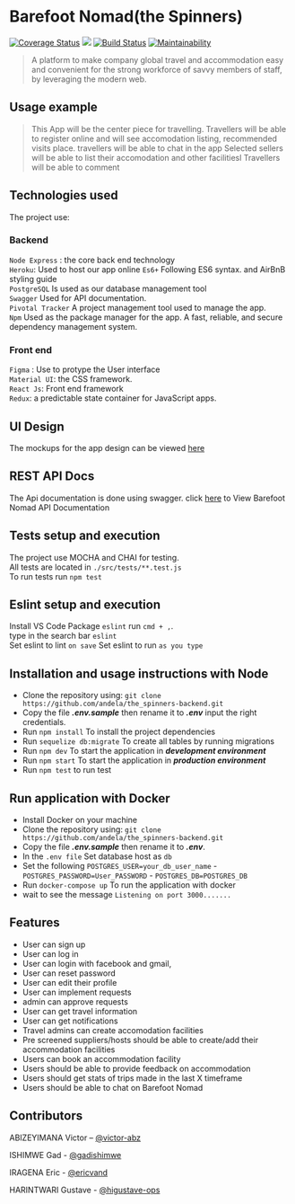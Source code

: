 # Barefoot Nomad(the Spinners)

[![Coverage Status](https://coveralls.io/repos/github/andela/the_spinners-backend/badge.svg?branch=develop)](https://coveralls.io/github/andela/the_spinners-backend?branch=develop)
[![](https://img.shields.io/badge/Hound-CI-yellowgreen)](https://houndci.com)
[![Build Status](https://travis-ci.org/andela/the_spinners-backend.svg?branch=develop)](https://travis-ci.org/andela/the_spinners-backend)
[![Maintainability](https://api.codeclimate.com/v1/badges/84945ffa4beea956155d/maintainability)](https://codeclimate.com/github/andela/the_spinners-backend/maintainability)

 
 > A platform to make company global travel and accommodation easy and convenient for the 
 strong workforce of savvy members of staff, by leveraging the modern web.

 ## Usage example

>This App will be the center piece for travelling. 
Travellers will be able to register online and will see accomodation listing, recommended visits place.
travellers will be able to chat in the app
Selected sellers will be able to list their accomodation and other facilitiesl
Travellers will be able to comment


## Technologies used

The project use:  
### Backend
 `Node Express` : the core back end technology  
 `Heroku`: Used to host our app online
 `Es6+` Following ES6 syntax. and AirBnB styling guide  
 `PostgreSQL` Is used as our database management tool  
 `Swagger` Used for API documentation.  
 `Pivotal Tracker` A project management tool used to manage the app.  
 `Npm` Used as the package manager for the app. A fast, reliable, and secure dependency management system.  

### Front end
 `Figma` : Use to protype the User interface  
 `Material UI`: the CSS framework.  
 `React Js`: Front end framework  
 `Redux`: a predictable state container for JavaScript apps.
    
## UI Design
The mockups for the app design can be viewed [here](#)

## REST API Docs
The Api documentation is done using swagger. click [here](#) to View Barefoot Nomad API Documentation

## Tests setup and execution
The project use MOCHA and CHAI for testing.  
All tests are located in `./src/tests/**.test.js`  
To run tests run `npm test`

## Eslint setup and execution
Install VS Code Package `eslint`
run `cmd + ,`.  
type in the search bar `eslint`  
Set eslint to lint `on save`
Set eslint to run `as you type`  

## Installation and usage instructions with Node

* Clone the repository using: `git clone https://github.com/andela/the_spinners-backend.git `  
* Copy the file ***.env.sample*** then rename it to ***.env*** input the right credentials.  
* Run `npm install` To install the project dependencies   
* Run `sequelize db:migrate` To create all tables by running migrations  
* Run `npm dev` To start the application in ***development environment***  
* Run `npm start` To start the application in ***production environment***
* Run `npm test` to run test  
 
 ## Run application with Docker
* Install Docker on your machine
* Clone the repository using: `git clone https://github.com/andela/the_spinners-backend.git `  
* Copy the file ***.env.sample*** then rename it to ***.env***.  
* In the `.env file` Set database host as `db`
* Set the following `POSTGRES_USER=your_db_user_name`
      - `POSTGRES_PASSWORD=User_PASSWORD`
      - `POSTGRES_DB=POSTGRES_DB`
* Run `docker-compose up` To run the application with docker   
* wait to see the message `Listening on port 3000.......` 


## Features
* User can sign up
* User can log in
* User can login with facebook and gmail, 
* User can reset password
* User can edit their profile
* User can implement requests
* admin can approve requests
* User can get travel information
* User can get notifications
* Travel admins can create accomodation facilities
* Pre screened suppliers/hosts should be able to create/add their accommodation facilities
* Users can book an accommodation facility
* Users should be able to provide feedback on accommodation
* Users should get stats of trips made in the last X timeframe
* Users should be able to chat on Barefoot Nomad


## Contributors

ABIZEYIMANA Victor – [@victor-abz](https://github.com/victor-abz)

ISHIMWE Gad - [@gadishimwe](https://github.com/gadishimwe)

IRAGENA Eric - [@ericvand](https://github.com/erickvand)

HARINTWARI Gustave - [@higustave-ops](https://github.com/higustave-ops)
